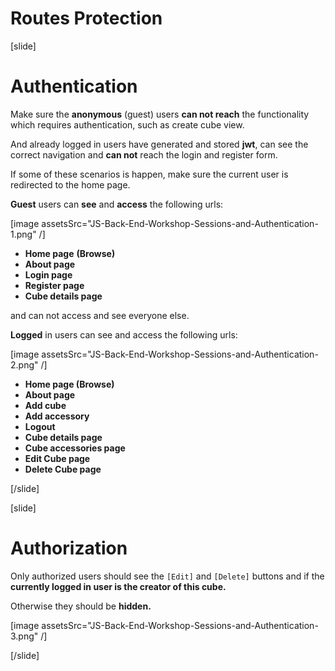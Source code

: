 # Routes Protection

[slide]
# Authentication 

Make sure the **anonymous** (guest) users **can not reach** the functionality which requires authentication, such as create cube view.

And already logged in users have generated and stored **jwt**, can see the correct navigation and **can not** reach the login and register form.

If some of these scenarios is happen, make sure the current user is redirected to the home page.

**Guest** users can **see** and **access** the following urls: 

[image assetsSrc="JS-Back-End-Workshop-Sessions-and-Authentication-1.png" /]

- **Home page** **(Browse)**
- **About page**
- **Login page**
- **Register page**
- **Cube details page**

and can not access and see everyone else.

**Logged** in users can see and access the following urls:

[image assetsSrc="JS-Back-End-Workshop-Sessions-and-Authentication-2.png" /]

- **Home page (Browse)**
- **About page**
- **Add cube**
- **Add accessory**
- **Logout**
- **Cube details page**
- **Cube accessories page**
- **Edit Cube page**
- **Delete Cube page**

[/slide]

[slide]
# Authorization

Only authorized users should see the `[Edit]` and `[Delete]` buttons and if the **currently logged in user is the creator of this cube.**

Otherwise they should be **hidden.**

[image assetsSrc="JS-Back-End-Workshop-Sessions-and-Authentication-3.png" /]

[/slide]